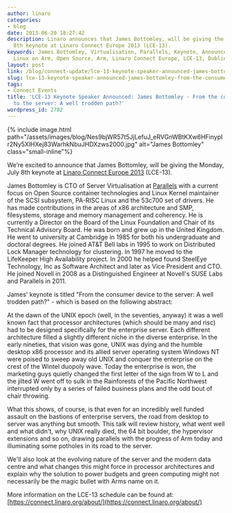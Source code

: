```yaml
---
author: linaro
categories:
- blog
date: 2013-06-20 18:27:42
description: Linaro announces that James Bottomley, will be giving the Monday, July
  8th keynote at Linaro Connect Europe 2013 (LCE-13).
keywords: James Bottomley, Virtualisation, Parallels, Keynote, Announced, Linaro,
  Linux on Arm, Open Source, Arm, Linaro Connect Europe, LCE-13, Dublin
layout: post
link: /blog/connect-update/lce-13-keynote-speaker-announced-james-bottomley-from-the-consumer-device-to-the-server-a-well-trodden-path/
slug: lce-13-keynote-speaker-announced-james-bottomley-from-the-consumer-device-to-the-server-a-well-trodden-path
tags:
- Connect Events
title: 'LCE-13 Keynote Speaker Announced: James Bottomley - From the consumer device
  to the server: A well trodden path?'
wordpress_id: 2782
---
```


{% include image.html path="/assets/images/blog/Nes9bjWR57t5JjLefuJ_eRVGnWBtKXw6HFinypIr2Ny5XlHXej83WarhkNbuJHDXzws2000.jpg" alt="James Bottomley" class="small-inline"%}

We’re excited to announce that James Bottomley, will be giving the Monday, July 8th keynote at [Linaro Connect Europe 2013](https://connect.linaro.org) (LCE-13).

James Bottomley is CTO of Server Virtualisation at [Parallels](https://www.parallels.com/uk/about/) with a current focus on Open Source container technologies and Linux Kernel maintainer of the SCSI subsystem, PA-RISC Linux and the 53c700 set of drivers. He has made contributions in the areas of x86 architecture and SMP, filesystems, storage and memory management and coherency. He is currently a Director on the Board of the Linux Foundation and Chair of its Technical Advisory Board. He was born and grew up in the United Kingdom. He went to university at Cambridge in 1985 for both his undergraduate and doctoral degrees. He joined AT&T Bell labs in 1995 to work on Distributed Lock Manager technology for clustering. In 1997 he moved to the LifeKeeper High Availability project. In 2000 he helped found SteelEye Technology, Inc as Software Architect and later as Vice President and CTO. He joined Novell in 2008 as a Distinguished Engineer at Novell's SUSE Labs and Parallels in 2011.

James' keynote is titled "From the consumer device to the server: A well trodden path?" - which is based on the following abstract:

At the dawn of the UNIX epoch (well, in the seventies, anyway) it was a well known fact that processor architectures (which should be many and risc) had to be designed specifically for the enterprise server. Each different architecture filled a slightly different niche in the diverse enterprise. In the early nineties, that vision was gone, UNIX was dying and the humble desktop x86 processor and its allied server operating system Windows NT were poised to sweep away old UNIX and conquer the enterprise on the crest of the Wintel duopoly wave. Today the enterprise is won, the marketing guys quietly changed the first letter of the sign from W to L and the jilted W went off to sulk in the Rainforests of the Pacific Northwest interrupted only by a series of failed business plans and the odd bout of chair throwing.

What this shows, of course, is that even for an incredibly well funded assault on the bastions of enterprise servers, the road from desktop to server was anything but smooth. This talk will review history, what went well and what didn't, why UNIX really died, the 64 bit boulder, the hypervisor extensions and so on, drawing parallels with the progress of Arm today and illuminating some potholes in its road to the server.

We'll also look at the evolving nature of the server and the modern data centre and what changes this might force in processor architectures and explain why the solution to power budgets and green computing might not necessarily be the magic bullet with Arms name on it.

More information on the LCE-13 schedule can be found at: [https://connect.linaro.org/about/](https://connect.linaro.org/about/)
